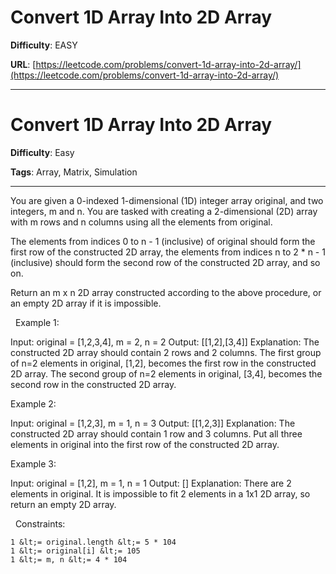 # Convert 1D Array Into 2D Array

**Difficulty**: EASY

**URL**: [https://leetcode.com/problems/convert-1d-array-into-2d-array/](https://leetcode.com/problems/convert-1d-array-into-2d-array/)

---

# Convert 1D Array Into 2D Array

**Difficulty**: Easy

**Tags**: Array, Matrix, Simulation

---

You are given a 0-indexed 1-dimensional (1D) integer array original, and two integers, m and n. You are tasked with creating a 2-dimensional (2D) array with  m rows and n columns using all the elements from original.

The elements from indices 0 to n - 1 (inclusive) of original should form the first row of the constructed 2D array, the elements from indices n to 2 * n - 1 (inclusive) should form the second row of the constructed 2D array, and so on.

Return an m x n 2D array constructed according to the above procedure, or an empty 2D array if it is impossible.

&nbsp;
Example 1:


Input: original = [1,2,3,4], m = 2, n = 2
Output: [[1,2],[3,4]]
Explanation: The constructed 2D array should contain 2 rows and 2 columns.
The first group of n=2 elements in original, [1,2], becomes the first row in the constructed 2D array.
The second group of n=2 elements in original, [3,4], becomes the second row in the constructed 2D array.


Example 2:


Input: original = [1,2,3], m = 1, n = 3
Output: [[1,2,3]]
Explanation: The constructed 2D array should contain 1 row and 3 columns.
Put all three elements in original into the first row of the constructed 2D array.


Example 3:


Input: original = [1,2], m = 1, n = 1
Output: []
Explanation: There are 2 elements in original.
It is impossible to fit 2 elements in a 1x1 2D array, so return an empty 2D array.


&nbsp;
Constraints:


	1 &lt;= original.length &lt;= 5 * 104
	1 &lt;= original[i] &lt;= 105
	1 &lt;= m, n &lt;= 4 * 104



